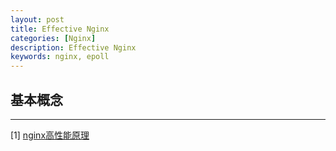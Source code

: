 ```yaml
---
layout: post
title: Effective Nginx
categories: [Nginx]
description: Effective Nginx
keywords: nginx, epoll
---
```


## 基本概念

---

[1] [nginx高性能原理](https://wylong.top/%E6%8A%80%E6%9C%AF%E9%9A%8F%E7%AC%94/005-nginx%E9%AB%98%E6%80%A7%E8%83%BD%E5%8E%9F%E7%90%86.html)
